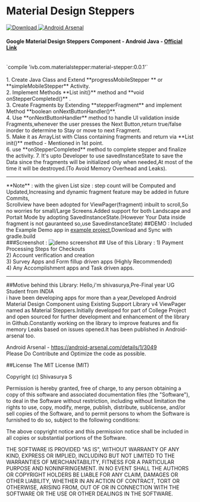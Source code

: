 # Material Design Steppers 
[ ![Download](https://api.bintray.com/packages/shivasurya/materialsteppers/materialstepper/images/download.svg) ](https://bintray.com/shivasurya/materialsteppers/materialstepper/_latestVersion) [![Android Arsenal](https://img.shields.io/badge/Android%20Arsenal-Material%20Design%20Steppers-brightgreen.svg?style=flat)](http://android-arsenal.com/details/1/3049)
#### Google Material Design Steppers Component  - Android Java - <a href="https://www.google.co.in/design/spec/components/steppers.html">Official Link</a>
<br>
`compile 'ivb.com.materialstepper:material-stepper:0.0.1'`
<br />
<br />
1. Create Java Class and Extend **progressMobileStepper ** or **simpleMobileStepper** Activity.<br/>
2. Implement Methods **List<Class> init()** method and **void onStepperCompleted()** .<br />
3. Create Fragments by Extending **stepperFragment** and implement Method **boolean onNextButtonHandler()**.<br/>
4. Use **onNextButtonHandler** method to handle UI validation inside Fragments,whenever the user presses the Next Button,return true/false inorder to determine to Stay or move to next Fragment.<br/>
5. Make it as ArrayList with Class containing fragments and return via **List<Class> init()** method - Mentioned in 1st point.<br/>
6. use **onStepperCompleted** method to complete stepper and finalize the activity.
7. It's upto Developer to use savedInstanceState to save the Data since the fragments will be initialized only when needed,At most of the time it will be destroyed.(To Avoid Memory Overhead and Leaks).

<hr>
**Note** : with the given List size : step count will be Computed and Updated,Increasing and dynamic fragment feature may be added in future Commits,<br>
Scrollview have been adopted for ViewPager(fragment) inbuilt to scroll,So no worries for small/Large Screens.Added support for both Landscape and Portait Mode by adopting SavedInstanceState.(However Your Data inside fragment is not gauranteed so,use SavedinstanceState)
##DEMO : 
Included the Example Demo app in <a href="https://github.com/shivasurya/materialsteppers/tree/master/example">example project</a>,Download and Sync with gradle.build <br>
###Screenshot :
<img src="https://lh3.googleusercontent.com/2ryony7pO7evMgwuxn7iZCk6uYHVt0oLiA4RR7GY4MeobNbA4WT07Cpwxds9sjMqCrkU7ZKoaEHmIjg9ONK_6qT5xi4UEkxr8VffNoR_7u31rtMXN2lB9TXtx0ADC2YyDIXj5sHlEU8GzwaOsO-dm7v-BREpkQMcLJWL_qMXOwPSsUplJ5nPNiO52qHp_Tq1fTSI0UvApMB5EGPYvoNx0mw8zJOkd47X2VtlO4bbXZouZ83jet5pgp-k50_tNFDAIfjtmJiWS-cruL9QN6kqjYLupsRPNfwBAVKRcIIhKpl_tzSjNurhxLHuiZaJx7ayd0469JaFREQH-gLU6B45Bne1KJ2Ke1lB-RaGtTOgW1z6ni8zNGgAXpwWB67fCjufBRK0R-Q8s_65FL0qFhy645d8tGcIhTudLbVPpSUtmLcdZmvnVY6aiwdIO4k09ykWOj_dkNe6jj0Fsw1t-_ZpktGZrRIRBAJwAxbCvnrAFqlZOhZPwc1JDz69Xt5a8nDRGwauMVpTzij9bZ5rz2KnMlNi5xRRY2-r-4hMWLpQLph7nVLovc3jGaR7uspneRO1zxCn=w264-h265-no" alt="demo screenshot">
## Use of this Library :
1) Payment Processing Steps for Checkouts <br />
2) Account verification and creation <br />
3) Survey Apps and Form fillup driven apps (Highly Recommended) <br />
4) Any Accomplishment apps and Task driven apps. <br >
<hr>

##Motive behind this Library:
Hello,i'm shivasurya,Pre-Final year UG Student from INDIA<br />
i have been developing apps for more than a year,Developed Android Material Design Component using Existing Support Library v4 ViewPager named as Material Steppers.Initially developed for part of College Project and open sourced for further development and enhancement of the library in Github.Constantly working on the library to improve features and fix memory Leaks based on issues opened.It has been published in Android-arsenal too.

Android Arsenal - https://android-arsenal.com/details/1/3049
<br />
Please Do Contribute and Optimize the code as possible.

##License 
The MIT License (MIT)

Copyright (c) Shivasurya S

Permission is hereby granted, free of charge, to any person obtaining a copy
of this software and associated documentation files (the "Software"), to deal
in the Software without restriction, including without limitation the rights
to use, copy, modify, merge, publish, distribute, sublicense, and/or sell
copies of the Software, and to permit persons to whom the Software is
furnished to do so, subject to the following conditions:

The above copyright notice and this permission notice shall be included in all
copies or substantial portions of the Software.

THE SOFTWARE IS PROVIDED "AS IS", WITHOUT WARRANTY OF ANY KIND, EXPRESS OR
IMPLIED, INCLUDING BUT NOT LIMITED TO THE WARRANTIES OF MERCHANTABILITY,
FITNESS FOR A PARTICULAR PURPOSE AND NONINFRINGEMENT. IN NO EVENT SHALL THE
AUTHORS OR COPYRIGHT HOLDERS BE LIABLE FOR ANY CLAIM, DAMAGES OR OTHER
LIABILITY, WHETHER IN AN ACTION OF CONTRACT, TORT OR OTHERWISE, ARISING FROM,
OUT OF OR IN CONNECTION WITH THE SOFTWARE OR THE USE OR OTHER DEALINGS IN THE
SOFTWARE.
